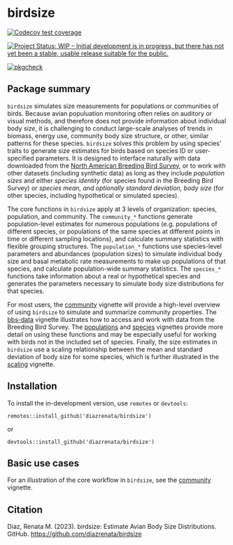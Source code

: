 # birdsize


<!-- badges: start -->
[![Codecov test coverage](https://codecov.io/gh/diazrenata/birdsize/branch/main/graph/badge.svg)](https://codecov.io/gh/diazrenata/birdsize?branch=main)


[![Project Status: WIP – Initial development is in progress, but there has not yet been a stable, usable release suitable for the public.](https://www.repostatus.org/badges/latest/wip.svg)](https://www.repostatus.org/#wip)

[![pkgcheck](https://github.com/diazrenata/birdsize/workflows/pkgcheck/badge.svg)](https://github.com/diazrenata/birdsize/actions?query=workflow%3Apkgcheck)
<!-- badges: end -->

## Package summary

`birdsize` simulates size measurements for populations or communities of birds. Because avian populuation monitoring often relies on auditory or visual methods, and therefore does not provide information about individual body *size*, it is challenging to conduct large-scale analyses of trends in biomass, energy use, community body size structure, or other, similar patterns for these species. `birdsize` solves this problem by using species' traits to generate size estimates for birds based on species ID or user-specified parameters. It is designed to interface naturally with data downloaded from the [North American Breeding Bird Survey](https://www.pwrc.usgs.gov/bbs/), or to work with other datasets (including synthetic data) as long as they include *population sizes* and either *species identity* (for species found in the Breeding Bird Survey) or *species mean, and optionally standard deviation, body size* (for other species, including hypothetical or simulated species).  

The core functions in `birdsize` apply at 3 levels of organization: species, population, and community. The `community_*` functions generate population-level estimates for numerous populations (e.g. populations of different species, or populations of the same species at different points in time or different sampling locations), and calculate summary statistics with flexible grouping structures. The `population_*` functions use species-level parameters and abundances (population sizes) to simulate individual body size and basal metabolic rate measurements to make up populations of that species, and calculate population-wide summary statistics. The `species_*` functions take information about a real or hypothetical species and generates the parameters necessary to simulate body size distributions for that species.

For most users, the [community](https://diazrenata.github.io/birdsize/articles/community.html) vignette will provide a high-level overview of using `birdsize` to simulate and summarize community properties. The [bbs-data](https://diazrenata.github.io/birdsize/articles/bbs-data.html) vignette illustrates how to access and work with data from the Breeding Bird Survey. The [populations](https://diazrenata.github.io/birdsize/articles/populations.html) and [species](https://diazrenata.github.io/birdsize/articles/species.html) vignettes provide more detail on using these functions and may be especially useful for working with birds not in the included set of species. Finally, the size estimates in `birdsize` use a scaling relationship between the mean and standard deviation of body size for some species, which is further illustrated in the [scaling](https://diazrenata.github.io/birdsize/articles/scaling.html) vignette.


## Installation

To install the in-development version, use `remotes` or `devtools`:

```
remotes::install_github('diazrenata/birdsize')
```

or 

```
devtools::install_github('diazrenata/birdsize')
```

## Basic use cases

For an illustration of the core workflow in `birdsize`, see the  [community](https://diazrenata.github.io/birdsize/articles/community.html) vignette.


## Citation

Diaz, Renata M. (2023). birdsize: Estimate Avian Body Size
  Distributions. GitHub. https://github.com/diazrenata/birdsize 
